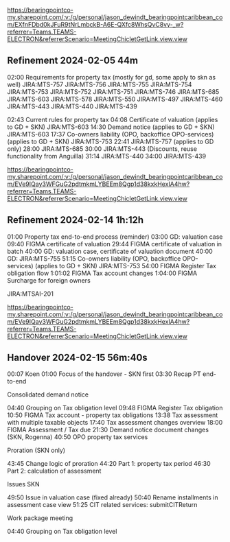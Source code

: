 
https://bearingpointco-my.sharepoint.com/:v:/g/personal/jason_dewindt_bearingpointcaribbean_com/EXfnFDbd0kJFuR9tNrLmbckB-A6E-QXfc8WhsQvC8vy-_w?referrer=Teams.TEAMS-ELECTRON&referrerScenario=MeetingChicletGetLink.view.view

## Refinement 2024-02-05 44m

02:00 Requirements for property tax (mostly for gd, some apply to skn as well)
JIRA:MTS-757 
JIRA:MTS-756
JIRA:MTS-755
JIRA:MTS-754
JIRA:MTS-753
JIRA:MTS-752
JIRA:MTS-751
JIRA:MTS-746
JIRA:MTS-685
JIRA:MTS-603
JIRA:MTS-578
JIRA:MTS-550
JIRA:MTS-497
JIRA:MTS-460
JIRA:MTS-443
JIRA:MTS-440
JIRA:MTS-439

02:43 Current rules for property tax
04:08 Certificate of valuation (applies to GD + SKN)  JIRA:MTS-603
14:30 Demand notice (applies to GD + SKN) JIRA:MTS-603
17:37 Co-owners liability (OPO, backoffice OPO-services) (applies to GD + SKN) JIRA:MTS-753
22:41 JIRA:MTS-757 (applies to GD only)
28:00 JIRA:MTS-685 
30:00 JIRA:MTS-443 (Discounts, reuse functionality from Anguilla)
31:14 JIRA:MTS-440
34:00 JIRA:MTS-439

https://bearingpointco-my.sharepoint.com/:v:/g/personal/jason_dewindt_bearingpointcaribbean_com/EVe9IQay3WFGuG2pdtmkmLYBEEm8Qgp1d38kxkHexIA4hw?referrer=Teams.TEAMS-ELECTRON&referrerScenario=MeetingChicletGetLink.view.view

## Refinement 2024-02-14 1h:12h

01:00 Property tax end-to-end process (reminder)
03:00 GD: valuation case
09:40 FIGMA certificate of valuation
29:44 FIGMA certificate of valuation in batch
40:00 GD: valuation case, certificate of valuation document
40:00 GD: JIRA:MTS-755 
51:15 Co-owners liability (OPO, backoffice OPO-services) (applies to GD + SKN) JIRA:MTS-753
54:00 FIGMA Register Tax obligation flow
1:01:02 FIGMA Tax account changes
1:04:00 FIGMA Surcharge for foreign owners

JIRA:MTSAI-201


https://bearingpointco-my.sharepoint.com/:v:/g/personal/jason_dewindt_bearingpointcaribbean_com/EVe9IQay3WFGuG2pdtmkmLYBEEm8Qgp1d38kxkHexIA4hw?referrer=Teams.TEAMS-ELECTRON&referrerScenario=MeetingChicletGetLink.view.view

## Handover 2024-02-15 56m:40s

00:07 Koen
01:00 Focus of the handover - SKN first
03:30 Recap PT end-to-end 

Consolidated demand notice

04:40 Grouping on Tax obligation level
09:48 FIGMA Register Tax obligation
10:50 FIGMA Tax account - property tax obligations
13:38 Tax assessment with multiple taxable objects
17:40 Tax assessment changes overview
18:00 FIGMA Assessment / Tax due
21:30 Demand notice document changes (SKN, Rogenna)
40:50 OPO property tax services

Proration (SKN only)

43:45 Change logic of proration
44:20 Part 1: property tax period
46:30 Part 2: calculation of assessment

Issues SKN

49:50 Issue in valuation case (fixed already)
50:40 Rename installments in assessment case view
51:25 CIT related services: submitCITReturn

Work package meeting

04:40 Grouping on Tax obligation level







